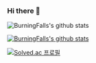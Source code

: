### Hi there 👋

<!--
**BurningFalls/BurningFalls** is a ✨ _special_ ✨ repository because its `README.md` (this file) appears on your GitHub profile.

Here are some ideas to get you started:

- 🔭 I’m currently working on ...
- 🌱 I’m currently learning ...
- 👯 I’m looking to collaborate on ...
- 🤔 I’m looking for help with ...
- 💬 Ask me about ...
- 📫 How to reach me: ...
- 😄 Pronouns: ...
- ⚡ Fun fact: ...
-->

![BurningFalls's github stats](https://github-readme-stats.vercel.app/api?username=BurningFalls&show_icons=true&theme=buefy)

[![BurningFalls's github stats](https://github-readme-stats.vercel.app/api/top-langs/?username=BurningFalls&show_icons=true&hide_border=true&title_color=004386&icon_color=004386&layout=compact)](https://github.com/BurningFalls)

[![Solved.ac 프로필](http://mazassumnida.wtf/api/v2/generate_badge?boj=hithere314)](https://solved.ac/hithere314)
